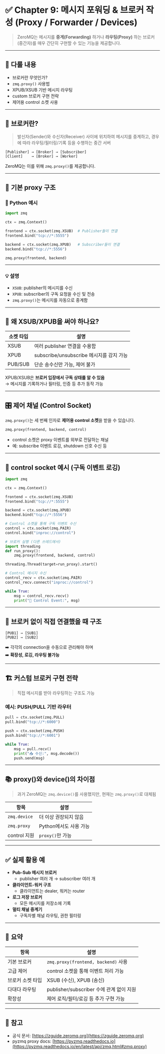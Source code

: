 
# ✅ Chapter 9: 메시지 포워딩 & 브로커 작성 (Proxy / Forwarder / Devices)

> ZeroMQ는 메시지를 **중계(Forwarding)** 하거나 **라우팅(Proxy)** 하는 브로커(중간자)를 매우 간단히 구현할 수 있는 기능을 제공합니다.

---

## 📌 다룰 내용

- 브로커란 무엇인가?
- `zmq.proxy()` 사용법
- XPUB/XSUB 기반 메시지 라우팅
- custom 브로커 구현 전략
- 제어용 control 소켓 사용

---

## 🧠 브로커란?

> 발신자(Sender)와 수신자(Receiver) 사이에 위치하여 메시지를 중계하고, 경우에 따라 라우팅/필터링/기록 등을 수행하는 중간 서버

```text
[Publisher] → [Broker] → [Subscriber]
[Client]    → [Broker] → [Worker]
```

ZeroMQ는 이를 위해 `zmq.proxy()`를 제공합니다.

---

## 🔁 기본 proxy 구조

### 🐍 Python 예시

```python
import zmq

ctx = zmq.Context()

frontend = ctx.socket(zmq.XSUB)  # Publisher들이 연결
frontend.bind("tcp://*:5555")

backend = ctx.socket(zmq.XPUB)   # Subscriber들이 연결
backend.bind("tcp://*:5556")

zmq.proxy(frontend, backend)
```

---

### 💡 설명

- `XSUB`: publisher의 메시지를 수신
- `XPUB`: subscriber의 구독 요청을 수신 및 전송
- `zmq.proxy()`는 메시지를 자동으로 중계함

---

## 🔧 왜 XSUB/XPUB을 써야 하나요?

| 소켓 타입 | 설명                                   |
|-----------|----------------------------------------|
| XSUB      | 여러 publisher 연결을 수용함           |
| XPUB      | subscribe/unsubscribe 메시지를 감지 가능 |
| PUB/SUB   | 단순 송수신만 가능, 제어 불가           |

XPUB/XSUB은 **브로커 입장에서 구독 상태를 알 수 있음**  
→ 메시지를 기록하거나 필터링, 인증 등 추가 동작 가능

---

## 🎛 제어 채널 (Control Socket)

`zmq.proxy()`는 세 번째 인자로 **제어용 control 소켓**을 받을 수 있습니다.

```python
zmq.proxy(frontend, backend, control)
```

- control 소켓은 proxy 이벤트를 외부로 전달하는 채널
- 예: subscribe 이벤트 로깅, shutdown 신호 수신 등

---

## 🧪 control socket 예시 (구독 이벤트 로깅)

```python
import zmq

ctx = zmq.Context()

frontend = ctx.socket(zmq.XSUB)
frontend.bind("tcp://*:5555")

backend = ctx.socket(zmq.XPUB)
backend.bind("tcp://*:5556")

# Control 소켓을 통해 구독 이벤트 수신
control = ctx.socket(zmq.PAIR)
control.bind("inproc://control")

# 브로커 실행 (다른 쓰레드에서)
import threading
def run_proxy():
    zmq.proxy(frontend, backend, control)

threading.Thread(target=run_proxy).start()

# Control 메시지 수신
control_recv = ctx.socket(zmq.PAIR)
control_recv.connect("inproc://control")

while True:
    msg = control_recv.recv()
    print("🔧 Control Event:", msg)
```

---

## 🧪 브로커 없이 직접 연결했을 때 구조

```text
[PUB1] → [SUB1]
[PUB2] → [SUB2]
```

➡️ 각각의 connection을 수동으로 관리해야 하며  
➡️ **확장성, 로깅, 라우팅 불가능**

---

## 🏗 커스텀 브로커 구현 전략

> 직접 메시지를 받아 라우팅하는 구조도 가능

### 예시: PUSH/PULL 기반 라우터

```python
pull = ctx.socket(zmq.PULL)
pull.bind("tcp://*:6000")

push = ctx.socket(zmq.PUSH)
push.bind("tcp://*:6001")

while True:
    msg = pull.recv()
    print("📥 수신:", msg.decode())
    push.send(msg)
```

---

## 📚 proxy()와 device()의 차이점

> 과거 ZeroMQ는 `zmq.device()`를 사용했지만, 현재는 `zmq.proxy()`로 대체됨

| 항목         | 설명                    |
|--------------|-------------------------|
| `zmq.device` | 더 이상 권장되지 않음     |
| `zmq.proxy`  | Python에서도 사용 가능     |
| control 지원 | `proxy()`만 가능          |

---

## ✅ 실제 활용 예

- **Pub-Sub 메시지 브로커**
  - publisher 여러 개 → subscriber 여러 개
- **클라이언트-워커 구조**
  - 클라이언트는 dealer, 워커는 router
- **로그 저장 브로커**
  - 모든 메시지를 저장소에 기록
- **멀티 채널 중계기**
  - 구독자별 채널 라우팅, 권한 필터링

---

## 📎 요약

| 항목                 | 설명                                     |
|----------------------|------------------------------------------|
| 기본 브로커           | `zmq.proxy(frontend, backend)` 사용       |
| 고급 제어             | control 소켓을 통해 이벤트 처리 가능       |
| 브로커 소켓 타입       | XSUB (수신), XPUB (송신)                   |
| 다대다 라우팅         | publisher/subscriber 수에 관계 없이 지원   |
| 확장성               | 제어 로직/필터/로깅 등 추가 구현 가능       |

---

## 📝 참고

- 공식 문서: [https://zguide.zeromq.org](https://zguide.zeromq.org)
- pyzmq proxy docs: [https://pyzmq.readthedocs.io](https://pyzmq.readthedocs.io/en/latest/api/zmq.html#zmq.proxy)